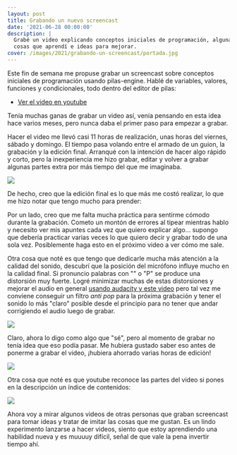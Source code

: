 ```yaml
---
layout: post
title: Grabando un nuevo screencast
date: '2021-06-28 00:00:00'
description: |
  Grabé un video explicando conceptos iniciales de programación, algunas 
  cosas que aprendí e ideas para mejorar.
cover: /images/2021/grabando-un-screencast/portada.jpg
---
```


Este fin de semana me propuse grabar un screencast sobre conceptos iniciales de
programación usando pilas-engine. Hablé de variables, valores, funciones y
condicionales, todo dentro del editor de pilas:

- [Ver el video en youtube](https://youtu.be/MGqb18dMHs8)

Tenía muchas ganas de grabar un video así, venía pensando en esta idea hace
varios meses, pero nunca daba el primer paso para empezar a grabar.

Hacer el video me llevó casi 11 horas de realización, unas horas del viernes,
sábado y domingo. El tiempo pasa volando entre el armado de un guion, la
grabación y la edición final. Arranqué con la intención de hacer algo rápido y
corto, pero la inexperiencia me hizo grabar, editar y volver a grabar algunas
partes extra por más tiempo del que me imaginaba.

![](/images/2021/grabando-un-screencast/screenflow.png)

De hecho, creo que la edición final es lo que más me costó realizar, lo que me
hizo notar que tengo mucho para prender:

Por un lado, creo que me falta mucha práctica para sentirme cómodo durante la
grabación. Cometo un montón de errores al tipear mientras hablo y necesito ver
mis apuntes cada vez que quiero explicar algo... supongo que debería practicar
varias veces lo que quiero decir y grabar todo de una sola vez. Posiblemente
haga esto en el próximo video a ver cómo me sale.

Otra cosa que noté es que tengo que dedicarle mucha más atención a la calidad
del sonido, descubrí que la posición del micrófono influye mucho en la calidad
final. Si pronuncio palabras con "" o "P" se produce una distorsión muy fuerte.
Logré minimizar muchas de estas distorsiones y mejorar el audio en general
[usando audacity y este video](https://www.youtube.com/watch?v=kmksbyMybSI)
pero tal vez me conviene conseguir un filtro *anti pop* para la próxima
grabación y tener el sonido lo más "claro" posible desde el principio para no
tener que andar corrigiendo el audio luego de grabar.

![](/images/2021/grabando-un-screencast/audacity.png)

Claro, ahora lo digo como algo que "sé", pero al momento de grabar no tenía
idea que eso podía pasar. Me hubiera gustado saber eso antes de ponerme a
grabar el video, ¡hubiera ahorrado varias horas de edición!

![](/images/2021/grabando-un-screencast/tracks.png)

Otra cosa que noté es que youtube reconoce las partes del video si pones en la
descripción un índice de contenidos:

![](/images/2021/grabando-un-screencast/youtube.png)

Ahora voy a mirar algunos videos de otras personas que graban screencast para
tomar ideas y tratar de imitar las cosas que me gustan. Es un lindo experimento
lanzarse a hacer videos, siento que estoy aprendiendo una habilidad nueva y es
muuuuy difícil, señal de que vale la pena invertir tiempo ahí.
